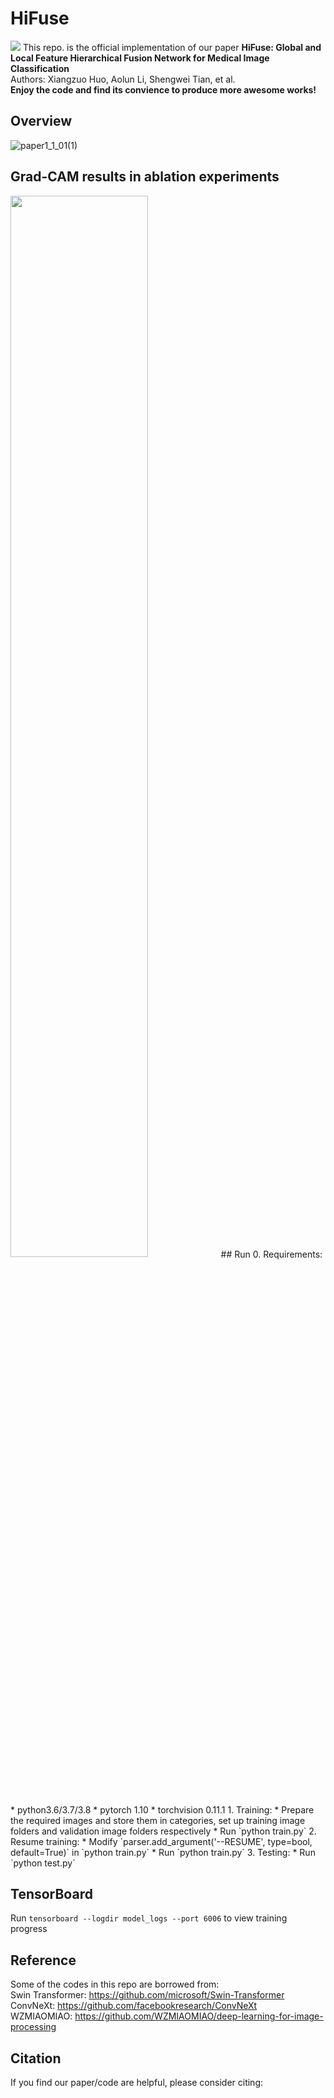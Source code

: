 # HiFuse
![](https://img.shields.io/github/license/huoxiangzuo/HiFuse)
This repo. is the official implementation of our paper **HiFuse: Global and Local Feature Hierarchical Fusion Network for Medical Image Classification**  
Authors: Xiangzuo Huo, Aolun Li, Shengwei Tian, et al.  
**Enjoy the code and find its convience to produce more awesome works!**

## Overview
![paper1_1_01(1)](https://user-images.githubusercontent.com/57312968/170870503-0b2c1728-daa8-4f80-a79b-d66c6748ac83.png)

## Grad-CAM results in ablation experiments
<img src="https://user-images.githubusercontent.com/57312968/170870613-41fbdeb6-f8db-4117-9a2c-133e0ee23d18.png" width="66%"/>
## Run
0. Requirements:
* python3.6/3.7/3.8
* pytorch 1.10
* torchvision 0.11.1
1. Training:
* Prepare the required images and store them in categories, set up training image folders and validation image folders respectively
* Run `python train.py`
2. Resume training:
* Modify `parser.add_argument('--RESUME', type=bool, default=True)` in `python train.py`
* Run `python train.py`
3. Testing:
* Run `python test.py`

## TensorBoard
Run `tensorboard --logdir model_logs --port 6006` to view training progress

## Reference
Some of the codes in this repo are borrowed from:  
Swin Transformer: https://github.com/microsoft/Swin-Transformer  
ConvNeXt: https://github.com/facebookresearch/ConvNeXt  
WZMIAOMIAO: https://github.com/WZMIAOMIAO/deep-learning-for-image-processing

## Citation

If you find our paper/code are helpful, please consider citing:
